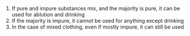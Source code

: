 1. If pure and impure substances mix, and the majority is pure, it can be used for ablution and drinking
2. If the majority is impure, it cannot be used for anything except drinking
3. In the case of mixed clothing, even if mostly impure, it can still be used 